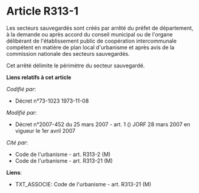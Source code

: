 # Article R313-1

Les secteurs sauvegardés sont créés par arrêté du préfet de département, à la demande ou après accord du conseil municipal ou
de l'organe délibérant de l'établissement public de coopération intercommunale compétent en matière de plan local d'urbanisme
et après avis de la commission nationale des secteurs sauvegardés.

Cet arrêté délimite le périmètre du secteur sauvegardé.

**Liens relatifs à cet article**

_Codifié par_:

  - Décret n°73-1023 1973-11-08

_Modifié par_:

  - Décret n°2007-452 du 25 mars 2007 - art. 1 () JORF 28 mars 2007 en vigueur le 1er avril 2007

_Cité par_:

  - Code de l'urbanisme - art. R313-2 (M)
  - Code de l'urbanisme - art. R313-21 (M)

**Liens**:

  - TXT_ASSOCIE: Code de l'urbanisme - art. R313-21 (M)
